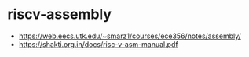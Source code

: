 # riscv-assembly

* https://web.eecs.utk.edu/~smarz1/courses/ece356/notes/assembly/
* https://shakti.org.in/docs/risc-v-asm-manual.pdf
